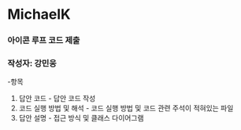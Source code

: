 # MichaelK

### 아이콘 루프 코드 제출

### 작성자: 강민웅

-항목
1. 답안 코드 - 답안 코드 작성
2. 코드 실행 방법 및 해석 - 코드 실행 방법 및 코드 관련 주석이 적혀있는 파일
3. 답안 설명 - 접근 방식 및 클래스 다이어그램 

